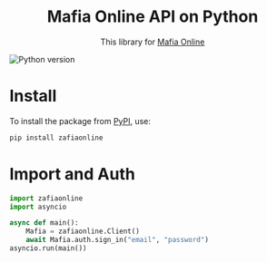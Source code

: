 <h1 align="center">
  Mafia Online API on Python
</h1>

<p align="center">This library for <a href="https://play.google.com/store/apps/details?id=com.tokarev.mafia">Mafia Online</a></p>

![Python version](https://img.shields.io/badge/python-3.10+-blue.svg)


# Install

To install the package from [PyPI](https://pypi.org/project/zafiaonline/), use:

```bash
pip install zafiaonline
```


# Import and Auth
```python
import zafiaonline
import asyncio

async def main():
    Mafia = zafiaonline.Client()
    await Mafia.auth.sign_in("email", "password")
asyncio.run(main())
```
